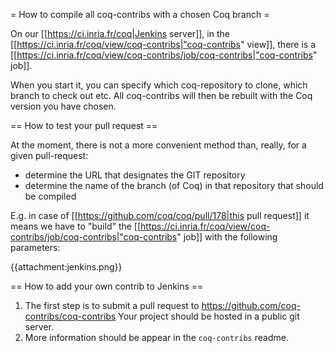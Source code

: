 = How to compile all coq-contribs with a chosen Coq branch =

On our [[https://ci.inria.fr/coq|Jenkins server]],
in the [[https://ci.inria.fr/coq/view/coq-contribs|"coq-contribs" view]],
there is a [[https://ci.inria.fr/coq/view/coq-contribs/job/coq-contribs|"coq-contribs" job]].

When you start it, you can specify which coq-repository to clone, which branch to check out etc.
All coq-contribs will then be rebuilt with the Coq version you have chosen.

== How to test your pull request ==

At the moment, there is not a more convenient method than, really, for a given pull-request:
 * determine the URL that designates the GIT repository
 * determine the name of the branch (of Coq) in that repository that should be compiled

E.g. in case of [[https://github.com/coq/coq/pull/178|this pull request]] it means we have to "build" the [[https://ci.inria.fr/coq/view/coq-contribs/job/coq-contribs|"coq-contribs" job]] with the following parameters:

{{attachment:jenkins.png}}

== How to add your own contrib to Jenkins ==

1. The first step is to submit a pull request to https://github.com/coq-contribs/coq-contribs Your project should be hosted in a public git server.
1. More information should be appear in the `coq-contribs` readme.
